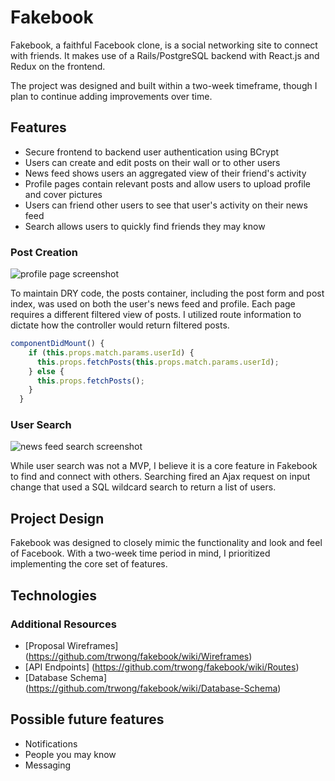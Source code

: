 # Fakebook

Fakebook, a faithful Facebook clone, is a social networking site to connect with friends. It makes use of a Rails/PostgreSQL backend with React.js and Redux on the frontend.

The project was designed and built within a two-week timeframe, though I plan to continue adding improvements over time.

## Features
* Secure frontend to backend user authentication using BCrypt
* Users can create and edit posts on their wall or to other users
* News feed shows users an aggregated view of their friend's activity
* Profile pages contain relevant posts and allow users to upload profile and cover pictures
* Users can friend other users to see that user's activity on their news feed
* Search allows users to quickly find friends they may know

### Post Creation

![profile page screenshot](http://res.cloudinary.com/trwong/image/upload/v1512171240/Screen_Shot_2017-12-01_at_3.30.20_PM_l25pzf.png)

To maintain DRY code, the posts container, including the post form and post index, was used on both the user's news feed and profile. Each page requires a different filtered view of posts. I utilized route information to dictate how the controller would return filtered posts.

```javascript
componentDidMount() {
    if (this.props.match.params.userId) {
      this.props.fetchPosts(this.props.match.params.userId);
    } else {
      this.props.fetchPosts();
    }
  } 
  ```

### User Search

![news feed search screenshot](http://res.cloudinary.com/trwong/image/upload/v1512171239/Screen_Shot_2017-12-01_at_3.33.17_PM_pnvfll.png)

While user search was not a MVP, I believe it is a core feature in Fakebook to find and connect with others. Searching fired an Ajax request on input change that used a SQL wildcard search to return a list of users.


## Project Design
Fakebook was designed to closely mimic the functionality and look and feel of Facebook. With a two-week time period in mind, I prioritized implementing the core set of features. 

## Technologies

### Additional Resources
* [Proposal Wireframes] (https://github.com/trwong/fakebook/wiki/Wireframes)
* [API Endpoints] (https://github.com/trwong/fakebook/wiki/Routes)
* [Database Schema] (https://github.com/trwong/fakebook/wiki/Database-Schema)

## Possible future features
* Notifications
* People you may know
* Messaging

